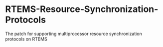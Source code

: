 # RTEMS-Resource-Synchronization-Protocols
The patch for supporting multiprocessor resource synchronization protocols on RTEMS
